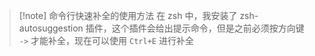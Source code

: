>[!note] 命令行快速补全的使用方法
>在 zsh 中，我安装了 zsh-autosuggestion 插件，这个插件会给出提示命令，但是之前必须按方向键 `->` 才能补全，现在可以使用 `Ctrl+E` 进行补全